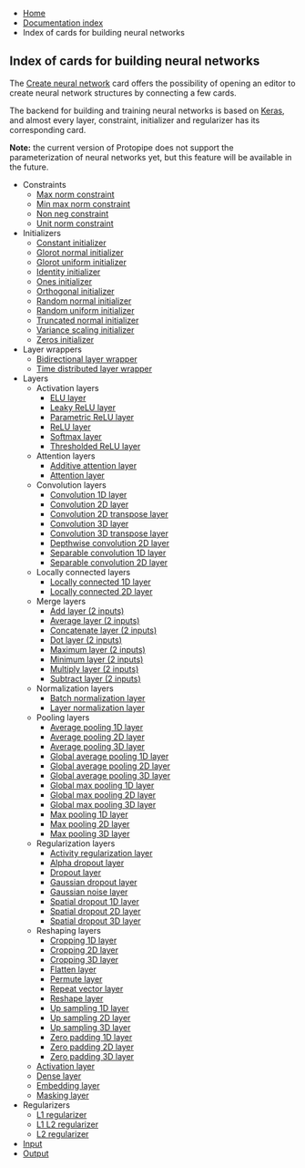 <ul class="breadcrumb">
    <li><a href="">Home</a></li>
    <li><a href="documentation">Documentation index</a></li>
    <li>Index of cards for building neural networks</li>
</ul>

## Index of cards for building neural networks

The [Create neural network](cards/createNeuralNetwork) card offers the possibility of opening an editor to create neural network structures by connecting a few cards.

The backend for building and training neural networks is based on [Keras](https://keras.io/), and almost every layer, constraint, initializer and regularizer has its corresponding card.

**Note:** the current version of Protopipe does not support the parameterization of neural networks yet, but this feature will be available in the future.

* Constraints
    * [Max norm constraint](neural-network-cards/constraint_MaxNorm)
    * [Min max norm constraint](neural-network-cards/constraint_MinMaxNorm)
    * [Non neg constraint](neural-network-cards/constraint_NonNeg)
    * [Unit norm constraint](neural-network-cards/constraint_UnitNorm)
* Initializers
    * [Constant initializer](neural-network-cards/initializer_Constant)
    * [Glorot normal initializer](neural-network-cards/initializer_GlorotNormal)
    * [Glorot uniform initializer](neural-network-cards/initializer_GlorotUniform)
    * [Identity initializer](neural-network-cards/initializer_Identity)
    * [Ones initializer](neural-network-cards/initializer_Ones)
    * [Orthogonal initializer](neural-network-cards/initializer_Orthogonal)
    * [Random normal initializer](neural-network-cards/initializer_RandomNormal)
    * [Random uniform initializer](neural-network-cards/initializer_RandomUniform)
    * [Truncated normal initializer](neural-network-cards/initializer_TruncatedNormal)
    * [Variance scaling initializer](neural-network-cards/initializer_VarianceScaling)
    * [Zeros initializer](neural-network-cards/initializer_Zeros)
* Layer wrappers
    * [Bidirectional layer wrapper](neural-network-cards/layer_Bidirectional)
    * [Time distributed layer wrapper](neural-network-cards/layer_TimeDistributed)
* Layers
    * Activation layers
        * [ELU layer](neural-network-cards/layer_ELU)
        * [Leaky ReLU layer](neural-network-cards/layer_LeakyReLU)
        * [Parametric ReLU layer](neural-network-cards/layer_PReLU)
        * [ReLU layer](neural-network-cards/layer_ReLU)
        * [Softmax layer](neural-network-cards/layer_Softmax)
        * [Thresholded ReLU layer](neural-network-cards/layer_ThresholdedReLU)
    * Attention layers
        * [Additive attention layer](neural-network-cards/layer_AdditiveAttention)
        * [Attention layer](neural-network-cards/layer_Attention)
    * Convolution layers
        * [Convolution 1D layer](neural-network-cards/layer_Conv1D)
        * [Convolution 2D layer](neural-network-cards/layer_Conv2D)
        * [Convolution 2D transpose layer](neural-network-cards/layer_Conv2DTranspose)
        * [Convolution 3D layer](neural-network-cards/layer_Conv3D)
        * [Convolution 3D transpose layer](neural-network-cards/layer_Conv3DTranspose)
        * [Depthwise convolution 2D layer](neural-network-cards/layer_DepthwiseConv2D)
        * [Separable convolution 1D layer](neural-network-cards/layer_SeparableConv1D)
        * [Separable convolution 2D layer](neural-network-cards/layer_SeparableConv2D)
    * Locally connected layers
        * [Locally connected 1D layer](neural-network-cards/layer_LocallyConnected1D)
        * [Locally connected 2D layer](neural-network-cards/layer_LocallyConnected2D)
    * Merge layers
        * [Add layer (2 inputs)](neural-network-cards/mergeLayer2_Add)
        * [Average layer (2 inputs)](neural-network-cards/mergeLayer2_Average)
        * [Concatenate layer (2 inputs)](neural-network-cards/mergeLayer2_Concatenate)
        * [Dot layer (2 inputs)](neural-network-cards/mergeLayer2_Dot)
        * [Maximum layer (2 inputs)](neural-network-cards/mergeLayer2_Maximum)
        * [Minimum layer (2 inputs)](neural-network-cards/mergeLayer2_Minimum)
        * [Multiply layer (2 inputs)](neural-network-cards/mergeLayer2_Multiply)
        * [Subtract layer (2 inputs)](neural-network-cards/mergeLayer2_Subtract)
    * Normalization layers
        * [Batch normalization layer](neural-network-cards/layer_BatchNormalization)
        * [Layer normalization layer](neural-network-cards/layer_LayerNormalization)
    * Pooling layers
        * [Average pooling 1D layer](neural-network-cards/layer_AveragePooling1D)
        * [Average pooling 2D layer](neural-network-cards/layer_AveragePooling2D)
        * [Average pooling 3D layer](neural-network-cards/layer_AveragePooling3D)
        * [Global average pooling 1D layer](neural-network-cards/layer_GlobalAveragePooling1D)
        * [Global average pooling 2D layer](neural-network-cards/layer_GlobalAveragePooling2D)
        * [Global average pooling 3D layer](neural-network-cards/layer_GlobalAveragePooling3D)
        * [Global max pooling 1D layer](neural-network-cards/layer_GlobalMaxPooling1D)
        * [Global max pooling 2D layer](neural-network-cards/layer_GlobalMaxPooling2D)
        * [Global max pooling 3D layer](neural-network-cards/layer_GlobalMaxPooling3D)
        * [Max pooling 1D layer](neural-network-cards/layer_MaxPooling1D)
        * [Max pooling 2D layer](neural-network-cards/layer_MaxPooling2D)
        * [Max pooling 3D layer](neural-network-cards/layer_MaxPooling3D)
    * Regularization layers
        * [Activity regularization layer](neural-network-cards/layer_ActivityRegularization)
        * [Alpha dropout layer](neural-network-cards/layer_AlphaDropout)
        * [Dropout layer](neural-network-cards/layer_Dropout)
        * [Gaussian dropout layer](neural-network-cards/layer_GaussianDropout)
        * [Gaussian noise layer](neural-network-cards/layer_GaussianNoise)
        * [Spatial dropout 1D layer](neural-network-cards/layer_SpatialDropout1D)
        * [Spatial dropout 2D layer](neural-network-cards/layer_SpatialDropout2D)
        * [Spatial dropout 3D layer](neural-network-cards/layer_SpatialDropout3D)
    * Reshaping layers
        * [Cropping 1D layer](neural-network-cards/layer_Cropping1D)
        * [Cropping 2D layer](neural-network-cards/layer_Cropping2D)
        * [Cropping 3D layer](neural-network-cards/layer_Cropping3D)
        * [Flatten layer](neural-network-cards/layer_Flatten)
        * [Permute layer](neural-network-cards/layer_Permute)
        * [Repeat vector layer](neural-network-cards/layer_RepeatVector)
        * [Reshape layer](neural-network-cards/layer_Reshape)
        * [Up sampling 1D layer](neural-network-cards/layer_UpSampling1D)
        * [Up sampling 2D layer](neural-network-cards/layer_UpSampling2D)
        * [Up sampling 3D layer](neural-network-cards/layer_UpSampling3D)
        * [Zero padding 1D layer](neural-network-cards/layer_ZeroPadding1D)
        * [Zero padding 2D layer](neural-network-cards/layer_ZeroPadding2D)
        * [Zero padding 3D layer](neural-network-cards/layer_ZeroPadding3D)
    * [Activation layer](neural-network-cards/layer_Activation)
    * [Dense layer](neural-network-cards/layer_Dense)
    * [Embedding layer](neural-network-cards/layer_Embedding)
    * [Masking layer](neural-network-cards/layer_Masking)
* Regularizers
    * [L1 regularizer](neural-network-cards/regularizer_l1)
    * [L1 L2 regularizer](neural-network-cards/regularizer_l1_l2)
    * [L2 regularizer](neural-network-cards/regularizer_l2)
* [Input](neural-network-cards/input)
* [Output](neural-network-cards/output)
